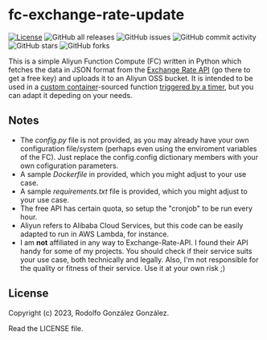# fc-exchange-rate-update

[![License](https://img.shields.io/badge/License-BSD_3--Clause-blue.svg)](https://opensource.org/licenses/BSD-3-Clause) 
![GitHub all releases](https://img.shields.io/github/downloads/rgglez/fc-exchange-rate-update/total) 
![GitHub issues](https://img.shields.io/github/issues/rgglez/fc-exchange-rate-update) 
![GitHub commit activity](https://img.shields.io/github/commit-activity/y/rgglez/fc-exchange-rate-update)
![GitHub stars](https://img.shields.io/github/stars/rgglez/fc-exchange-rate-update?style=social)
![GitHub forks](https://img.shields.io/github/forks/rgglez/fc-exchange-rate-update?style=social)

This is a simple Aliyun Function Compute (FC) written in Python which fetches the data in JSON format from the [Exchange Rate API](https://www.exchangerate-api.com/) (go there to get a free key) and uploads it to an Aliyun OSS bucket. It is intended to be used in a [custom container](https://www.alibabacloud.com/help/en/function-compute/latest/create-a-function)-sourced function [triggered by a timer](https://www.alibabacloud.com/help/en/function-compute/latest/configure-a-time-trigger), but you can adapt it depeding on your needs.

## Notes

* The *config.py* file is not provided, as you may already have your own configuration file/system (perhaps even using the enviroment variables of the FC). Just replace the config.config dictionary members with your own cofiguration parameters.
* A sample *Dockerfile* in provided, which you might adjust to your use case.
* A sample *requirements.txt* file is provided, which you might adjust to your use case.
* The free API has certain quota, so setup the "cronjob" to be run every hour.
* Aliyun refers to Alibaba Cloud Services, but this code can be easily adapted to run in AWS Lambda, for instance.
* I am **not** affiliated in any way to Exchange-Rate-API. I found their API handy for some of my projects. You should check if their service suits your use case, both technically and legally. Also, I'm not responsible for the quality or fitness of their service. Use it at your own risk ;)

## License

Copyright (c) 2023, Rodolfo González González.

Read the LICENSE file.
